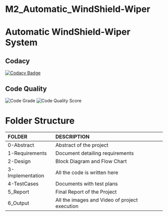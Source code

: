 # M2_Automatic_WindShield-Wiper

# **Automatic WindShield-Wiper System**
## Codacy
[![Codacy Badge](https://app.codacy.com/project/badge/Grade/5bdd529ae9c84667b6fe2e64bf0a0c4e)](https://www.codacy.com/gh/SyedZafrullah/M2_Automatic_WindShield-Wiper/dashboard?utm_source=github.com&amp;utm_medium=referral&amp;utm_content=SyedZafrullah/M2_Automatic_WindShield-Wiper&amp;utm_campaign=Badge_Grade)
## Code Quality 
![Code Grade](https://api.codiga.io/project/33176/status/svg)
![Code Quality Score](https://api.codiga.io/project/33176/score/svg)

	
# Folder Structure

|FOLDER|DESCRIPTION|
|:-----|:----------|
|0-Abstract|Abstract of the project|
|1-Requirements|Document detailing requirements|
|2-Design|Block Diagram and Flow Chart|
|3-Implementation|All the code is written here|
|4-TestCases|Documents with test plans|
|5_Report|Final Report of the Project|
|6_Output|All the images and Video of project execution|


